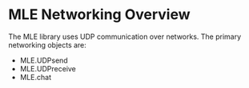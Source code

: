 # MLE Networking Overview
The MLE library uses UDP communication over networks. The primary networking objects are:

- MLE.UDPsend
- MLE.UDPreceive
- MLE.chat


